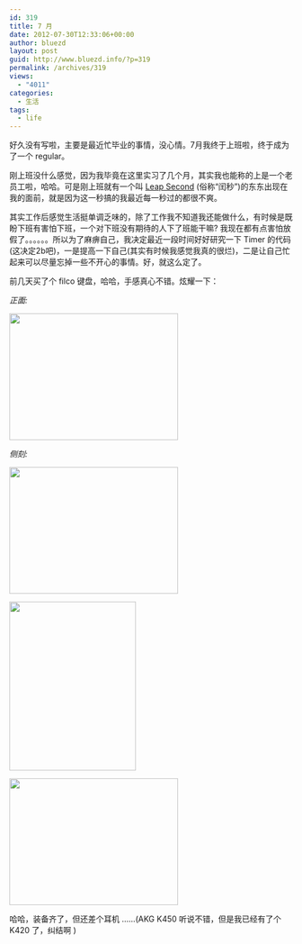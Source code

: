 ```yaml
---
id: 319
title: 7 月
date: 2012-07-30T12:33:06+00:00
author: bluezd
layout: post
guid: http://www.bluezd.info/?p=319
permalink: /archives/319
views:
  - "4011"
categories:
  - 生活
tags:
  - life
---
```

好久没有写啦，主要是最近忙毕业的事情，没心情。7月我终于上班啦，终于成为了一个 regular。

刚上班没什么感觉，因为我毕竟在这里实习了几个月，其实我也能称的上是一个老员工啦，哈哈。可是刚上班就有一个叫 [Leap Second](http://en.wikipedia.org/wiki/Leap_second) (俗称“闰秒”)的东东出现在我的面前，就是因为这一秒搞的我最近每一秒过的都很不爽。

其实工作后感觉生活挺单调乏味的，除了工作我不知道我还能做什么，有时候是既盼下班有害怕下班，一个对下班没有期待的人下了班能干嘛? 我现在都有点害怕放假了。。。。。。所以为了麻痹自己，我决定最近一段时间好好研究一下 Timer 的代码(这决定2b吧)，一是提高一下自己(其实有时候我感觉我真的很烂)，二是让自己忙起来可以尽量忘掉一些不开心的事情。好，就这么定了。

前几天买了个 filco 键盘，哈哈，手感真心不错。炫耀一下：

_正面:_
  
<a href="http://www.bluezd.info/wp-content/uploads/2012/07/IMG_20120730_093143.jpg" class="highslide-image" onclick="return hs.expand(this);"><img src="http://www.bluezd.info/wp-content/uploads/2012/07/IMG_20120730_093143-300x225.jpg" alt="" title="IMG_20120730_093143" width="300" height="225" class="aligncenter size-medium wp-image-325" srcset="http://www.bluezd.info/wp-content/uploads/2012/07/IMG_20120730_093143-300x225.jpg 300w, http://www.bluezd.info/wp-content/uploads/2012/07/IMG_20120730_093143-1024x768.jpg 1024w" sizes="(max-width: 300px) 100vw, 300px" /></a>

_侧刻:_
  
<a href="http://www.bluezd.info/wp-content/uploads/2012/07/IMG_20120730_093157.jpg" class="highslide-image" onclick="return hs.expand(this);"><img src="http://www.bluezd.info/wp-content/uploads/2012/07/IMG_20120730_093157-300x225.jpg" alt="" title="IMG_20120730_093157" width="300" height="225" class="aligncenter size-medium wp-image-327" srcset="http://www.bluezd.info/wp-content/uploads/2012/07/IMG_20120730_093157-300x225.jpg 300w, http://www.bluezd.info/wp-content/uploads/2012/07/IMG_20120730_093157-1024x768.jpg 1024w" sizes="(max-width: 300px) 100vw, 300px" /></a>

<a href="http://www.bluezd.info/wp-content/uploads/2012/07/IMG_20120730_093328.jpg" class="highslide-image" onclick="return hs.expand(this);"><img src="http://www.bluezd.info/wp-content/uploads/2012/07/IMG_20120730_093328-225x300.jpg" alt="" title="IMG_20120730_093328" width="225" height="300" class="aligncenter size-medium wp-image-328" srcset="http://www.bluezd.info/wp-content/uploads/2012/07/IMG_20120730_093328-225x300.jpg 225w, http://www.bluezd.info/wp-content/uploads/2012/07/IMG_20120730_093328-768x1024.jpg 768w" sizes="(max-width: 225px) 100vw, 225px" /></a>

<a href="http://www.bluezd.info/wp-content/uploads/2012/07/IMG_20120730_094529.jpg" class="highslide-image" onclick="return hs.expand(this);"><img src="http://www.bluezd.info/wp-content/uploads/2012/07/IMG_20120730_094529-300x225.jpg" alt="" title="IMG_20120730_094529" width="300" height="225" class="aligncenter size-medium wp-image-329" srcset="http://www.bluezd.info/wp-content/uploads/2012/07/IMG_20120730_094529-300x225.jpg 300w, http://www.bluezd.info/wp-content/uploads/2012/07/IMG_20120730_094529-1024x768.jpg 1024w" sizes="(max-width: 300px) 100vw, 300px" /></a>

哈哈，装备齐了，但还差个耳机 &#8230;&#8230;(AKG K450 听说不错，但是我已经有了个 K420 了，纠结啊 )